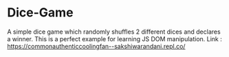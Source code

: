 # Dice-Game
A simple dice game which randomly shuffles 2 different dices and declares a winner. This is a perfect example for learning JS DOM manipulation.
Link : https://commonauthenticcoolingfan--sakshiwarandani.repl.co/

